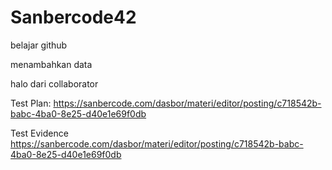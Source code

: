 # Sanbercode42
belajar github


menambahkan data

halo dari collaborator

Test Plan:
https://sanbercode.com/dasbor/materi/editor/posting/c718542b-babc-4ba0-8e25-d40e1e69f0db

Test Evidence
https://sanbercode.com/dasbor/materi/editor/posting/c718542b-babc-4ba0-8e25-d40e1e69f0db
